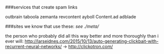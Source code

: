 ###services that create spam links

outbrain
taboola
zemanta
revcontent
ayboll
Content.ad
adblade

###sites we know that use these:
*see ./meta/*


the person who probably did all this way better and more thoroughly than i ever will: http://larseidnes.com/2015/10/13/auto-generating-clickbait-with-recurrent-neural-networks/ -> http://clickotron.com/
